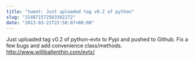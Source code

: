 ```yaml
---
title: "tweet: Just uploaded tag v0.2 of python"
slug: "314871572563382272"
date: "2013-03-21T22:50:07+00:00"
---
```

Just uploaded tag v0.2 of python-evtx to Pypi and pushed to Github. Fix a few bugs and add convenience class/methods. http://www.williballenthin.com/evtx/